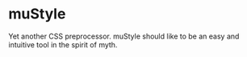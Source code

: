 # muStyle
Yet another CSS preprocessor. muStyle should like to be an easy and intuitive tool in the spirit of myth.
